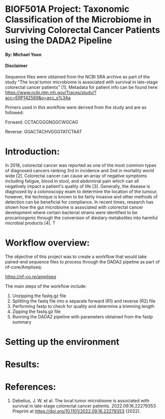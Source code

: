 # BIOF501A Project: Taxonomic Classification of the Microbiome in Surviving Colorectal Cancer Patients using the DADA2 Pipeline

#### By: Michael Yoon

#### Disclaimer
Sequence files were obtained from the NCBI SRA archive as part of the study "The local tumor microbiome is associated with survival in late-stage colorectal cancer patients" [1]. Metadata for patient info can be found here: https://www.ncbi.nlm.nih.gov/Traces/study/?acc=ERP142569&o=acc_s%3Aa

Primers used in this workflow were derived from the study and are as followed:

Forward: CCTACGGGNGGCWGCAG

Reverse: GGACTACHVGGGTATCTAAT

# Introduction:
In 2018, colorectal cancer was reported as one of the most common types of diagnosed cancers ranking 3rd in incidence and 2nd in mortality world wide [2]. Colorectal cancer can cause an array of negative symptoms including fatigue, blood in stool, and abdominal pain which can all negatively impact a patient's quality of life [3]. Generally, the disease is diagnosed by a colonoscopy exam to determine the location of the tumour, however, the technique is known to be fairly invasive and other methods of detection can be beneficial for compliance. In recent times, research has shown how the gut microbiome is associated with colorectal cancer development where certain bacterial strains were identified to be procarinogenic through the conversion of diestary metabolites into harmful microbial products [4]. T

# Workflow overview:

The objective of this project was to create a workflow that would take paired-end sequence files to process through the DADA2 pipeline as part of nf-core/Ampliseq:

https://nf-co.re/ampliseq

The main steps of the workflow include:
1) Unzipping the fastq.gz file
2) Splitting the fastq file into a separate forward (R1) and reverse (R2) file
3) Performing fastp to check for quality and determine a trimming length
4) Zipping the fastq.gz file
5) Running the DADA2 pipeline with parameters obtained from the fastp summary

# Setting up the environment




# Results:



# References:
1. Debelius, J. W. et al. The local tumor microbiome is associated with survival in late-stage colorectal cancer patients. 2022.09.16.22279353 Preprint at https://doi.org/10.1101/2022.09.16.22279353 (2022).
